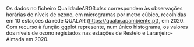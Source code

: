 Os dados no ficheiro QualidadeARO3.xlsx correspondem às observações horárias de níveis de ozono, em microgramas por metro cúbico, recolhidas em 10 estações da rede QUALAR (https://qualar.apambiente.pt), em 2020. Com recurso à função ggplot represente, num único histograma, os valores dos níveis de ozono registados nas estações de Restelo e Laranjeiro-Almada em 2020.